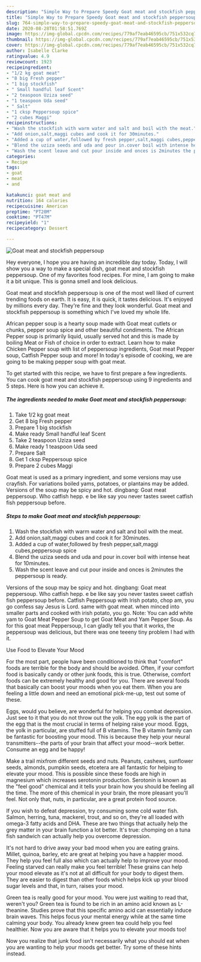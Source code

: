 ```yaml
---
description: "Simple Way to Prepare Speedy Goat meat and stockfish peppersoup"
title: "Simple Way to Prepare Speedy Goat meat and stockfish peppersoup"
slug: 764-simple-way-to-prepare-speedy-goat-meat-and-stockfish-peppersoup
date: 2020-08-28T01:58:51.769Z
image: https://img-global.cpcdn.com/recipes/779af7eab46595cb/751x532cq70/goat-meat-and-stockfish-peppersoup-recipe-main-photo.jpg
thumbnail: https://img-global.cpcdn.com/recipes/779af7eab46595cb/751x532cq70/goat-meat-and-stockfish-peppersoup-recipe-main-photo.jpg
cover: https://img-global.cpcdn.com/recipes/779af7eab46595cb/751x532cq70/goat-meat-and-stockfish-peppersoup-recipe-main-photo.jpg
author: Isabelle Clarke
ratingvalue: 4.9
reviewcount: 1923
recipeingredient:
- "1/2 kg goat meat"
- "8 big Fresh pepper"
- "1 big stockfish"
- " Small handful leaf Scent"
- "2 teaspoon Uziza seed"
- "1 teaspoon Uda seed"
- " Salt"
- "1 cksp Peppersoup spice"
- "2 cubes Maggi"
recipeinstructions:
- "Wash the stockfish with warm water and salt and boil with the meat."
- "Add onion,salt,maggi cubes and cook it for 30minutes."
- "Added a cup of water,followed by fresh pepper,salt,maggi cubes,peppersoup spice"
- "Blend the uziza seeds and uda and pour in.cover boil with intense heat for 10minutes."
- "Wash the scent leave and cut pour inside and onces is 2minutes the peppersoup is ready."
categories:
- Recipe
tags:
- goat
- meat
- and

katakunci: goat meat and 
nutrition: 164 calories
recipecuisine: American
preptime: "PT20M"
cooktime: "PT47M"
recipeyield: "1"
recipecategory: Dessert

---
```



![Goat meat and stockfish peppersoup](https://img-global.cpcdn.com/recipes/779af7eab46595cb/751x532cq70/goat-meat-and-stockfish-peppersoup-recipe-main-photo.jpg)

Hey everyone, I hope you are having an incredible day today. Today, I will show you a way to make a special dish, goat meat and stockfish peppersoup. One of my favorites food recipes. For mine, I am going to make it a bit unique. This is gonna smell and look delicious.

Goat meat and stockfish peppersoup is one of the most well liked of current trending foods on earth. It is easy, it is quick, it tastes delicious. It's enjoyed by millions every day. They're fine and they look wonderful. Goat meat and stockfish peppersoup is something which I've loved my whole life.

African pepper soup is a hearty soup made with Goat meat cutlets or chunks, pepper soup spice and other beautiful condiments. The African Pepper soup is primarily liquid, usually served hot and this is made by boiling Meat or Fish of choice in order to extract. Learn how to make Chicken Pepper soup with list of peppersoup ingredients, Goat meat Pepper soup, Catfish Pepper soup and more! In today&#39;s episode of cooking, we are going to be making pepper soup with goat meat.


To get started with this recipe, we have to first prepare a few ingredients. You can cook goat meat and stockfish peppersoup using 9 ingredients and 5 steps. Here is how you can achieve it.

<!--inarticleads1-->

##### The ingredients needed to make Goat meat and stockfish peppersoup:

1. Take 1/2 kg goat meat
1. Get 8 big Fresh pepper
1. Prepare 1 big stockfish
1. Make ready  Small handful leaf Scent
1. Take 2 teaspoon Uziza seed
1. Make ready 1 teaspoon Uda seed
1. Prepare  Salt
1. Get 1 cksp Peppersoup spice
1. Prepare 2 cubes Maggi


Goat meat is used as a primary ingredient, and some versions may use crayfish. For variations boiled yams, potatoes, or plantains may be added. Versions of the soup may be spicy and hot. dingbang: Goat meat peppersoup. Who catfish hepp. e be like say you never tastes sweet catfish fish peppersoup before. 

<!--inarticleads2-->

##### Steps to make Goat meat and stockfish peppersoup:

1. Wash the stockfish with warm water and salt and boil with the meat.
1. Add onion,salt,maggi cubes and cook it for 30minutes.
1. Added a cup of water,followed by fresh pepper,salt,maggi cubes,peppersoup spice
1. Blend the uziza seeds and uda and pour in.cover boil with intense heat for 10minutes.
1. Wash the scent leave and cut pour inside and onces is 2minutes the peppersoup is ready.


Versions of the soup may be spicy and hot. dingbang: Goat meat peppersoup. Who catfish hepp. e be like say you never tastes sweet catfish fish peppersoup before. Catfish Peppersoup with Irish potato, chop am, you go confess say Jesus is Lord. same with goat meat. when minced into smaller parts and cooked with irish potato, you go. Note: You can add white yam to Goat Meat Pepper Soup to get Goat Meat and Yam Pepper Soup. As for this goat meat Peppersoup, I can gladly tell you that it works, the peppersoup was delicious, but there was one teeeny tiny problem I had with it. 

Use Food to Elevate Your Mood


For the most part, people have been conditioned to think that "comfort" foods are terrible for the body and should be avoided. Often, if your comfort food is basically candy or other junk foods, this is true. Otherwise, comfort foods can be extremely healthy and good for you. There are several foods that basically can boost your moods when you eat them. When you are feeling a little down and need an emotional pick-me-up, test out some of these.

Eggs, would you believe, are wonderful for helping you combat depression. Just see to it that you do not throw out the yolk. The egg yolk is the part of the egg that is the most crucial in terms of helping raise your mood. Eggs, the yolk in particular, are stuffed full of B vitamins. The B vitamin family can be fantastic for boosting your mood. This is because they help your neural transmitters--the parts of your brain that affect your mood--work better. Consume an egg and be happy!

Make a trail mixfrom different seeds and nuts. Peanuts, cashews, sunflower seeds, almonds, pumpkin seeds, etcetera are all fantastic for helping to elevate your mood. This is possible since these foods are high in magnesium which increases serotonin production. Serotonin is known as the "feel good" chemical and it tells your brain how you should be feeling all the time. The more of this chemical in your brain, the more pleasant you'll feel. Not only that, nuts, in particular, are a great protein food source.

If you wish to defeat depression, try consuming some cold water fish. Salmon, herring, tuna, mackerel, trout, and so on, they're all loaded with omega-3 fatty acids and DHA. These are two things that actually help the grey matter in your brain function a lot better. It's true: chomping on a tuna fish sandwich can actually help you overcome depression. 

It's not hard to drive away your bad mood when you are eating grains. Millet, quinoa, barley, etc are great at helping you have a happier mood. They help you feel full also which can actually help to improve your mood. Feeling starved can really make you feel terrible! These grains can help your mood elevate as it's not at all difficult for your body to digest them. They are easier to digest than other foods which helps kick up your blood sugar levels and that, in turn, raises your mood.

Green tea is really good for your mood. You were just waiting to read that, weren't you? Green tea is found to be rich in an amino acid known as L-theanine. Studies prove that this specific amino acid can essentially induce brain waves. This helps focus your mental energy while at the same time calming your body. You already knew green tea could help you feel healthier. Now you are aware that it helps you to elevate your moods too!

Now you realize that junk food isn't necessarily what you should eat when you are wanting to help your moods get better. Try  some  of  these  hints  instead.

